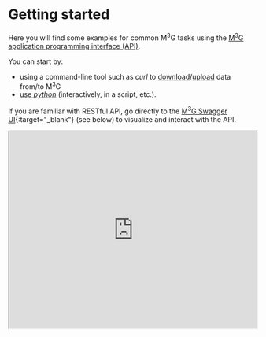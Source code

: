 # Getting started

Here you will find some examples for common M<sup>3</sup>G tasks using the [M<sup>3</sup>G application programming interface (API)](intro.md).

You can start by:

  - using a command-line tool such as *curl* to [download](curl_download.md)/[upload](curl_upload.md) data from/to  M<sup>3</sup>G
  - [use *python*](python.md) (interactively, in a script, etc.).


If you are familiar with RESTful API, go directly to the [M<sup>3</sup>G Swagger UI](https://gnss-metadata.eu/site/api-docs){:target="_blank"} (see below) to visualize and interact with the API.

<iframe style="width:100%;height:400px" src="https://gnss-metadata.eu/site/api-docs"></iframe>
